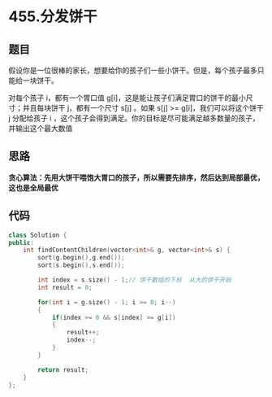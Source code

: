 # 455.分发饼干


## 题目

假设你是一位很棒的家长，想要给你的孩子们一些小饼干。但是，每个孩子最多只能给一块饼干。

对每个孩子 i，都有一个胃口值 g[i]，这是能让孩子们满足胃口的饼干的最小尺寸；并且每块饼干 j，都有一个尺寸 s[j] 。如果 s[j] >= g[i]，我们可以将这个饼干 j 分配给孩子 i ，这个孩子会得到满足。你的目标是尽可能满足越多数量的孩子，并输出这个最大数值

## 思路

**贪心算法：先用大饼干喂饱大胃口的孩子，所以需要先排序，然后达到局部最优，这也是全局最优**


## 代码

```cpp
class Solution {
public:
    int findContentChildren(vector<int>& g, vector<int>& s) {
        sort(g.begin(),g.end());
        sort(s.begin(),s.end());

        int index = s.size() - 1;// 饼干数组的下标  从大的饼干开始
        int result = 0;

        for(int i = g.size() - 1; i >= 0; i--)
        {
            if(index >= 0 && s[index] >= g[i])
            {
                result++;
                index--;
            }
        }

        return result;
    }
};
```

